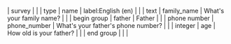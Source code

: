 | survey |
|        | type         | name         | label:English (en)                 |
|        | text         | family_name  | What's your family name?           |
|        | begin group  | father       | Father                             |
|        | phone number | phone_number | What's your father's phone number? |
|        | integer      | age          | How old is your father?            |
|        | end group    |              |                                    |
